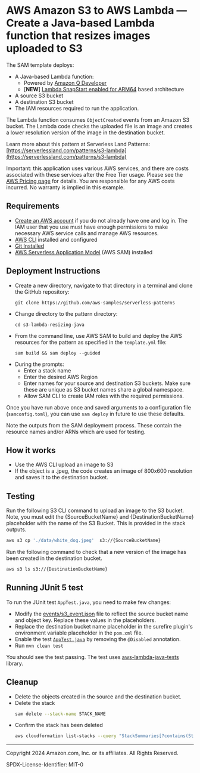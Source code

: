 # AWS Amazon S3 to AWS Lambda — Create a Java-based Lambda function that resizes images uploaded to S3

The SAM template deploys:
 - A Java-based Lambda function:
   - Powered by [Amazon Q Developer](https://aws.amazon.com/q/developer/)
   - [**NEW**] [Lambda SnapStart enabled for ARM64](https://aws.amazon.com/about-aws/whats-new/2024/07/aws-lambda-snapstart-java-functions-arm64-architecture/) based architecture
 - A source S3 bucket 
 - A destination S3 bucket
 - The IAM resources required to run the application. 

The Lambda function consumes `ObjectCreated` events from an Amazon S3 bucket. 
The Lambda code checks the uploaded file is an image and creates a lower resolution version of the image in the destination bucket.

Learn more about this pattern at Serverless Land Patterns: [https://serverlessland.com/patterns/s3-lambda](https://serverlessland.com/patterns/s3-lambda)

Important: this application uses various AWS services, and there are costs associated with these services after the Free Tier usage.
Please see the [AWS Pricing page](https://aws.amazon.com/pricing/) for details. 
You are responsible for any AWS costs incurred. No warranty is implied in this example.

## Requirements

* [Create an AWS account](https://portal.aws.amazon.com/gp/aws/developer/registration/index.html) if you do not already have one and log in. The IAM user that you use must have enough permissions to make necessary AWS service calls and manage AWS resources.
* [AWS CLI](https://docs.aws.amazon.com/cli/latest/userguide/install-cliv2.html) installed and configured
* [Git Installed](https://git-scm.com/book/en/v2/Getting-Started-Installing-Git)
* [AWS Serverless Application Model](https://docs.aws.amazon.com/serverless-application-model/latest/developerguide/serverless-sam-cli-install.html) (AWS SAM) installed

## Deployment Instructions

-  Create a new directory, navigate to that directory in a terminal and clone the GitHub repository:
   ``` 
   git clone https://github.com/aws-samples/serverless-patterns
   ```
- Change directory to the pattern directory:
    ```
    cd s3-lambda-resizing-java
    ```
- From the command line, use AWS SAM to build and deploy the AWS resources for the pattern as specified in the `template.yml` file:
    ```
    sam build && sam deploy --guided
    ```
- During the prompts:
  * Enter a stack name
  * Enter the desired AWS Region
  * Enter names for your source and destination S3 buckets. Make sure these are unique as S3 bucket names share a global namespace.
  * Allow SAM CLI to create IAM roles with the required permissions.

Once you have run above once and saved arguments to a configuration file (`samconfig.toml`), 
you can use `sam deploy` in future to use these defaults.

Note the outputs from the SAM deployment process. These contain the resource names and/or ARNs which are used for testing.

## How it works

* Use the AWS CLI upload an image to S3
* If the object is a .jpeg, the code creates an image of 800x600 resolution and saves it to the destination bucket.

## Testing

Run the following S3 CLI command to upload an image to the S3 bucket. 
Note, you must edit the {SourceBucketName} and {DestinationBucketName} placeholder with the name of the S3 Bucket. 
This is provided in the stack outputs.

```bash
aws s3 cp './data/white_dog.jpeg'  s3://{SourceBucketName}
```

Run the following command to check that a new version of the image has been created in the destination bucket.

```bash
aws s3 ls s3://{DestinationBucketName}
```

## Running JUnit 5 test
To run the JUnit test `AppTest.java`, you need to make few changes:

- Modify the [events/s3_event.json](./ResizerFunction/src/test/resources) file to reflect the source bucket name and object key. Replace these values in the placeholders.
- Replace the destination bucket name placeholder in the surefire plugin's environment variable placeholder in the `pom.xml` file.
- Enable the test [`AppTest.java`](./ResizerFunction/src/test/java/resizer/AppTest.java) by removing the `@Disabled` annotation.
- Run `mvn clean test`

You should see the test passing. 
The test uses [aws-lambda-java-tests](https://github.com/aws/aws-lambda-java-libs/tree/main/aws-lambda-java-tests) library.

## Cleanup

- Delete the objects created in the source and the destination bucket.
- Delete the stack
    ```bash
    sam delete --stack-name STACK_NAME
    ```
- Confirm the stack has been deleted
    ```bash
    aws cloudformation list-stacks --query "StackSummaries[?contains(StackName,'STACK_NAME')].StackStatus"
    ```
----

Copyright 2024 Amazon.com, Inc. or its affiliates. All Rights Reserved.

SPDX-License-Identifier: MIT-0
